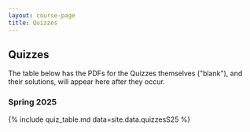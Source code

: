 ```yaml
---
layout: course-page
title: Quizzes
---
```


## Quizzes

The table below has the PDFs for the Quizzes themselves ("blank"), and their solutions, will appear here after they occur.  

### Spring 2025

{% include quiz_table.md  data=site.data.quizzesS25 %}

